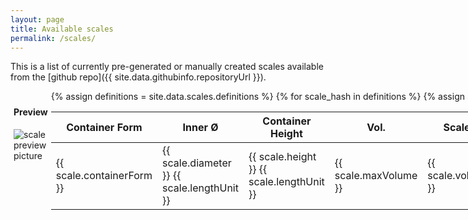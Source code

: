 ```yaml
---
layout: page
title: Available scales
permalink: /scales/
---
```


This is a list of currently pre-generated or manually created scales available from the [github repo]({{ site.data.githubinfo.repositoryUrl }}).
<div style="display: flex">
<div style="flex:1; padding: 5px;">
    <h4>Preview</h4>
    <img id="preview" src="" alt="scale preview picture">
</div>
<div style="flex: 11;">
<table id="scales" class="display" style="width: 100%">
    <thead>
        <tr>
            <th>Container Form</th>
            <th>Inner Ø</th>
            <th>Container Height</th>
            <th>Vol.</th>
            <th>Scale Unit</th>
            <th>Description</th>
            <th>Confirmed success</th>
            <!-- <th>Needs Transfertape</th> -->
            <!--<th>Graduation mark types</th> -->
            <th>Preview</th>
            <th style="display:none">PreviewUrl</th>
            <th>Definition file</th>
        </tr>
    </thead>
    <tbody>
        {% assign definitions = site.data.scales.definitions %}
        {% for scale_hash in definitions %}
        {% assign scale = scale_hash[1].scale-config %}
        {% if scale %}
        <tr>
            <td>{{ scale.containerForm }}</td>
            <td>{{ scale.diameter }} {{ scale.lengthUnit }}</td>
            <td>{{ scale.height }} {{  scale.lengthUnit }}</td>
            <td>{{ scale.maxVolume }}</td>
            <td>{{ scale.volumeUnit }}</td>
            <td>{{ scale.description }}</td>
            <td>{{ scale.sucessfullyAppliedTo }}</td>
            <!--<td>{{ scale.requiresTransferTape | default: "N/A"}}</td> -->
            <!--<td>{{ scale.graduationMarkSettings | size }}</td>-->
            <td>
                <a href="{{ site.data.githubinfo.repositoryUrl }}/blob/main/scales/svgs/{{ scale_hash[0] }}.svg" target="_blank">
                    Show preview
                </a>
            </td>
            <td style="display:none" class="imgurl">https://raw.githubusercontent.com/{{ site.data.githubinfo.repositoryId }}/main/scales/svgs/{{ scale_hash[0] }}.svg</td>
            <td><a href="{{ site.data.githubinfo.repositoryUrl }}/blob/main/scales/definitions/{{ scale_hash[0] }}.json">{{ scale_hash[0] }}.json</a></td>
        </tr>
        {% endif %}
        {% endfor %}
    </tbody>

</table>
</div>
</div>


<script type="text/javascript">
    $(document).ready( function () {
        const table = $('#scales').DataTable({
            pageLength: 25,
            lengthMenu: [[10, 25, 50, 100], [10, 25, 50, 100]],
            columnDefs: [
                {
                    target: 7,
                    visible: false,
                    searchable: false
                },
                {
                    target: 8,
                    visible: false,
                    searchable: false
                }
            ],
            order: [
                [0, 'asc'], /* container form */
                [4, 'desc'], /* volume unit */
                [3, 'asc'], /* max volume */
                [1, 'asc'], /* diameter */
            ]
        });

        table.on('click', 'tbody tr', (e) => {
            let classList = e.currentTarget.classList;
        
            if (classList.contains('selected')) {
                classList.remove('selected');
            }
            else {
                table.rows('.selected').nodes().each((row) => row.classList.remove('selected'));
                classList.add('selected');
            }

            var selectedRow = table.row(e.currentTarget);
            console.log(selectedRow.data());
            $('img#preview').attr('src', selectedRow.data()[8]);

        });

    });
</script>